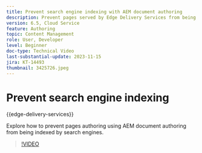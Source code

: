 ```yaml
---
title: Prevent search engine indexing with AEM document authoring
description: Prevent pages served by Edge Delivery Services from being indexed by search engines.
version: 6.5, Cloud Service
feature: Authoring
topic: Content Management
role: User, Developer
level: Beginner
doc-type: Technical Video
last-substantial-update: 2023-11-15
jira: KT-14493
thumbnail: 3425726.jpeg
---
```


# Prevent search engine indexing

{{edge-delivery-services}}

Explore how to prevent pages authoring using AEM document authoring from being indexed by search engines.

>[!VIDEO](https://video.tv.adobe.com/v/3425726/?learn=on)
